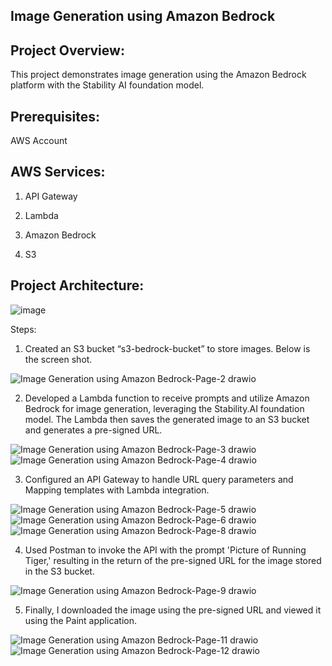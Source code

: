 ## Image Generation using Amazon Bedrock

## Project Overview:

This project demonstrates image generation using the Amazon Bedrock platform with the Stability AI foundation model.

## Prerequisites:

AWS Account 

## AWS Services:

1.  API Gateway

2. Lambda 

3. Amazon Bedrock

4. S3

## Project Architecture:

![image](https://github.com/veerababu558/AWS-Bedrock-Image/assets/44125493/52f8ab6a-b93c-4dc2-81e4-16bfe34af88f)

Steps:

1. Created an S3 bucket “s3-bedrock-bucket”  to store images. Below is the screen shot.
   
![Image Generation using Amazon Bedrock-Page-2 drawio](https://github.com/veerababu558/AWS-Bedrock-Image/assets/44125493/d07be35b-5809-418f-bbf2-ddbdce1d09d0)

2. Developed a Lambda function to receive prompts and utilize Amazon Bedrock for image generation, leveraging the Stability.AI foundation model. The Lambda then saves the generated image to an S3 bucket and generates a pre-signed URL.

![Image Generation using Amazon Bedrock-Page-3 drawio](https://github.com/veerababu558/AWS-Bedrock-Image/assets/44125493/5647c2c6-d99f-4fd6-83f0-c6da854e9115)
![Image Generation using Amazon Bedrock-Page-4 drawio](https://github.com/veerababu558/AWS-Bedrock-Image/assets/44125493/e7623929-3865-4f1d-acb1-3a9f58d3f740)

3. Configured an API Gateway to handle URL query parameters and Mapping templates with Lambda integration.
   
![Image Generation using Amazon Bedrock-Page-5 drawio](https://github.com/veerababu558/AWS-Bedrock-Image/assets/44125493/2acd5354-bb6b-431c-b207-46b585d8a22d)
![Image Generation using Amazon Bedrock-Page-6 drawio](https://github.com/veerababu558/AWS-Bedrock-Image/assets/44125493/45342754-c454-4c3d-8de5-99c5504ca502)
![Image Generation using Amazon Bedrock-Page-8 drawio](https://github.com/veerababu558/AWS-Bedrock-Image/assets/44125493/339b2c18-0b97-4244-94da-c7ccc9b2a299)
   
4. Used Postman to invoke the API with the prompt 'Picture of Running Tiger,' resulting in the return of the pre-signed URL for the image stored in the S3 bucket.

![Image Generation using Amazon Bedrock-Page-9 drawio](https://github.com/veerababu558/AWS-Bedrock-Image/assets/44125493/3669517d-328f-402b-8c02-6a464b3df7c1)

5. Finally, I downloaded the image using the pre-signed URL and viewed it using the Paint application.

![Image Generation using Amazon Bedrock-Page-11 drawio](https://github.com/veerababu558/AWS-Bedrock-Image/assets/44125493/b1869d04-80ce-4997-b620-1de643d6951c)
![Image Generation using Amazon Bedrock-Page-12 drawio](https://github.com/veerababu558/AWS-Bedrock-Image/assets/44125493/17e155ee-851a-4195-a594-90200b05582f)


